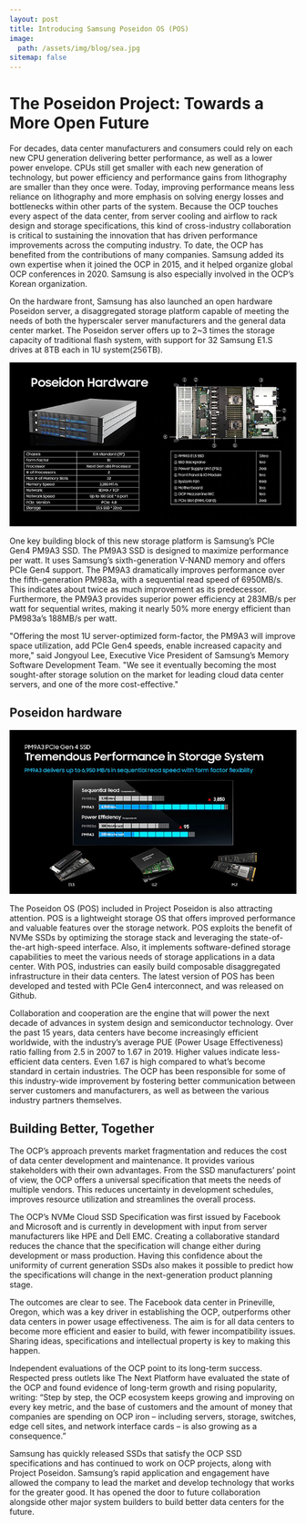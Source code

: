 ```yaml
---
layout: post
title: Introducing Samsung Poseidon OS (POS)
image: 
  path: /assets/img/blog/sea.jpg
sitemap: false
---
```

# The Poseidon Project: Towards a More Open Future

For decades, data center manufacturers and consumers could rely on each new CPU generation delivering better performance, as well as a lower power envelope. CPUs still get smaller with each new generation of technology, but power efficiency and performance gains from lithography are smaller than they once were. Today, improving performance means less reliance on lithography and more emphasis on solving energy losses and bottlenecks within other parts of the system. Because the OCP touches every aspect of the data center, from server cooling and airflow to rack design and storage specifications, this kind of cross-industry collaboration is critical to sustaining the innovation that has driven performance improvements across the computing industry. To date, the OCP has benefited from the contributions of many companies. Samsung added its own expertise when it joined the OCP in 2015, and it helped organize global OCP conferences in 2020. Samsung is also especially involved in the OCP’s Korean organization.

On the hardware front, Samsung has also launched an open hardware Poseidon server, a disaggregated storage platform capable of meeting the needs of both the hyperscaler server manufacturers and the general data center market. The Poseidon server offers up to 2~3 times the storage capacity of traditional flash system, with support for 32 Samsung E1.S drives at 8TB each in 1U system(256TB).

![01](../assets/img/blog/samsung02.webp)

One key building block of this new storage platform is Samsung’s PCIe Gen4 PM9A3 SSD. The PM9A3 SSD is designed to maximize performance per watt. It uses Samsung’s sixth-generation V-NAND memory and offers PCIe Gen4 support. The PM9A3 dramatically improves performance over the fifth-generation PM983a, with a sequential read speed of 6950MB/s. This indicates about twice as much improvement as its predecessor. Furthermore, the PM9A3 provides superior power efficiency at 283MB/s per watt for sequential writes, making it nearly 50% more energy efficient than PM983a’s 188MB/s per watt.

"Offering the most 1U server-optimized form-factor, the PM9A3 will improve space utilization, add PCIe Gen4 speeds, enable increased capacity and more," said Jongyoul Lee, Executive Vice President of Samsung’s Memory Software Development Team. "We see it eventually becoming the most sought-after storage solution on the market for leading cloud data center servers, and one of the more cost-effective."

## Poseidon hardware

![02](../assets/img/blog/samsung01.webp)

The Poseidon OS (POS) included in Project Poseidon is also attracting attention. POS is a lightweight storage OS that offers improved performance and valuable features over the storage network. POS exploits the benefit of NVMe SSDs by optimizing the storage stack and leveraging the state-of-the-art high-speed interface. Also, it implements software-defined storage capabilities to meet the various needs of storage applications in a data center. With POS, industries can easily build composable disaggregated infrastructure in their data centers. The latest version of POS has been developed and tested with PCIe Gen4 interconnect, and was released on Github.

Collaboration and cooperation are the engine that will power the next decade of advances in system design and semiconductor technology. Over the past 15 years, data centers have become increasingly efficient worldwide, with the industry’s average PUE (Power Usage Effectiveness) ratio falling from 2.5 in 2007 to 1.67 in 2019. Higher values indicate less-efficient data centers. Even 1.67 is high compared to what’s become standard in certain industries. The OCP has been responsible for some of this industry-wide improvement by fostering better communication between server customers and manufacturers, as well as between the various industry partners themselves.

## Building Better, Together
The OCP’s approach prevents market fragmentation and reduces the cost of data center development and maintenance. It provides various stakeholders with their own advantages. From the SSD manufacturers’ point of view, the OCP offers a universal specification that meets the needs of multiple vendors. This reduces uncertainty in development schedules, improves resource utilization and streamlines the overall process.

The OCP’s NVMe Cloud SSD Specification was first issued by Facebook and Microsoft and is currently in development with input from server manufacturers like HPE and Dell EMC. Creating a collaborative standard reduces the chance that the specification will change either during development or mass production. Having this confidence about the uniformity of current generation SSDs also makes it possible to predict how the specifications will change in the next-generation product planning stage.

The outcomes are clear to see. The Facebook data center in Prineville, Oregon, which was a key driver in establishing the OCP, outperforms other data centers in power usage effectiveness. The aim is for all data centers to become more efficient and easier to build, with fewer incompatibility issues. Sharing ideas, specifications and intellectual property is key to making this happen.

Independent evaluations of the OCP point to its long-term success. Respected press outlets like The Next Platform have evaluated the state of the OCP and found evidence of long-term growth and rising popularity, writing: “Step by step, the OCP ecosystem keeps growing and improving on every key metric, and the base of customers and the amount of money that companies are spending on OCP iron – including servers, storage, switches, edge cell sites, and network interface cards – is also growing as a consequence.”

Samsung has quickly released SSDs that satisfy the OCP SSD specifications and has continued to work on OCP projects, along with Project Poseidon. Samsung’s rapid application and engagement have allowed the company to lead the market and develop technology that works for the greater good. It has opened the door to future collaboration alongside other major system builders to build better data centers for the future.


